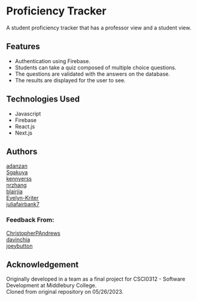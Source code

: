 # Proficiency Tracker

A student proficiency tracker that has a professor view and a student view.  

## Features
- Authentication using Firebase.
- Students can take a quiz composed of multiple choice questions.
- The questions are validated with the answers on the database.
- The results are displayed for the user to see.

## Technologies Used
- Javascript
- Firebase
- React.js
- Next.js

## Authors

[adanzan](https://github.com/adanzan)  
[Sgakuya](https://github.com/Sgakuya)  
[kennyerss](https://github.com/kennyerss)  
[nrzhang](https://github.com/nrzhang)  
[blairjia](https://github.com/blairjia)  
[Evelyn-Kriter](https://github.com/Evelyn-Kriter)  
[juliafairbank7](https://github.com/juliafairbank7)  

### Feedback From:

[ChristopherPAndrews](https://github.com/ChristopherPAndrews)  
[davinchia](https://github.com/davinchia)  
[joeybutton](https://github.com/joeybutton)  

## Acknowledgement

Originally developed in a team as a final project for CSCI0312 - Software Development at Middlebury College.  
Cloned from original repository on 05/26/2023.  
